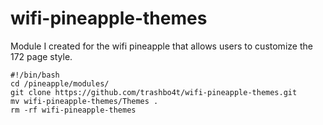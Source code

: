 # wifi-pineapple-themes
Module I created for the wifi pineapple that allows users to customize the 172 page style.

```
#!/bin/bash
cd /pineapple/modules/
git clone https://github.com/trashbo4t/wifi-pineapple-themes.git
mv wifi-pineapple-themes/Themes .
rm -rf wifi-pineapple-themes
```
